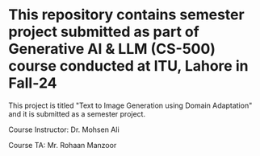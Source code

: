 # This repository contains semester project submitted as part of Generative AI & LLM (CS-500) course conducted at ITU, Lahore in Fall-24

This project is titled "Text to Image Generation using Domain Adaptation" and it is submitted as a semester project.

Course Instructor: Dr. Mohsen Ali

Course TA: Mr. Rohaan Manzoor
